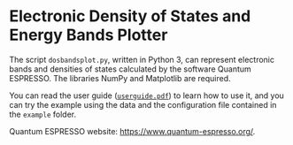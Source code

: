 # Electronic Density of States and Energy Bands Plotter 

The script `dosbandsplot.py`, written in Python 3, can represent electronic bands and densities of states calculated by the software Quantum ESPRESSO. The libraries NumPy and Matplotlib are required.

You can read the user guide ([`userguide.pdf`](https://github.com/andresmegias/qe-dosbandsplot/blob/main/userguide.pdf)) to learn how to use it, and you can try the example using the data and the configuration file contained in the `example` folder.

Quantum ESPRESSO website: https://www.quantum-espresso.org/.

